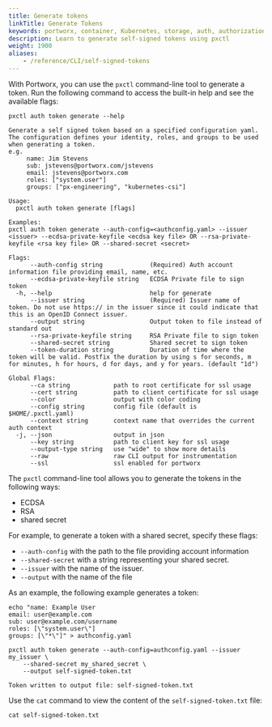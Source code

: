```yaml
---
title: Generate tokens
linkTitle: Generate Tokens
keywords: portworx, container, Kubernetes, storage, auth, authorization, authentication, login, token, context, generate, self-signed, security
description: Learn to generate self-signed tokens using pxctl
weight: 1900
aliases: 
    - /reference/CLI/self-signed-tokens
---
```


With Portworx, you can use the `pxctl` command-line tool to generate a token. Run the following command to access the built-in help and see the available flags:

```text
pxctl auth token generate --help
```

```output
Generate a self signed token based on a specified configuration yaml. The configuration defines your identity, roles, and groups to be used when generating a token.
e.g.
     name: Jim Stevens
     sub: jstevens@portworx.com/jstevens
     email: jstevens@portworx.com
     roles: ["system.user"]
     groups: ["px-engineering", "kubernetes-csi"]

Usage:
  pxctl auth token generate [flags]

Examples:
pxctl auth token generate --auth-config=<authconfig.yaml> --issuer <issuer> --ecdsa-private-keyfile <ecdsa key file> OR --rsa-private-keyfile <rsa key file> OR --shared-secret <secret>

Flags:
      --auth-config string             (Required) Auth account information file providing email, name, etc.
      --ecdsa-private-keyfile string   ECDSA Private file to sign token
  -h, --help                           help for generate
      --issuer string                  (Required) Issuer name of token. Do not use https:// in the issuer since it could indicate that this is an OpenID Connect issuer.
      --output string                  Output token to file instead of standard out
      --rsa-private-keyfile string     RSA Private file to sign token
      --shared-secret string           Shared secret to sign token
      --token-duration string          Duration of time where the token will be valid. Postfix the duration by using s for seconds, m for minutes, h for hours, d for days, and y for years. (default "1d")

Global Flags:
      --ca string            path to root certificate for ssl usage
      --cert string          path to client certificate for ssl usage
      --color                output with color coding
      --config string        config file (default is $HOME/.pxctl.yaml)
      --context string       context name that overrides the current auth context
  -j, --json                 output in json
      --key string           path to client key for ssl usage
      --output-type string   use "wide" to show more details
      --raw                  raw CLI output for instrumentation
      --ssl                  ssl enabled for portworx
```

The `pxctl` command-line tool allows you to generate the tokens in the following ways:

- ECDSA
- RSA
- shared secret

For example, to generate a token with a shared secret, specify these flags:

- `--auth-config` with the path to the file providing account information
- `--shared-secret` with a string representing your shared secret.
- `--issuer` with the name of the issuer.
- `--output` with the name of the file

As an example, the following example generates a token:

```text
echo "name: Example User
email: user@example.com
sub: user@example.com/username
roles: [\"system.user\"]
groups: [\"*\"]" > authconfig.yaml

pxctl auth token generate --auth-config=authconfig.yaml --issuer my_issuer \
    --shared-secret my_shared_secret \
    --output self-signed-token.txt
```

```output
Token written to output file: self-signed-token.txt
```

Use the `cat` command to view the content of the `self-signed-token.txt` file:

```text
cat self-signed-token.txt
```
